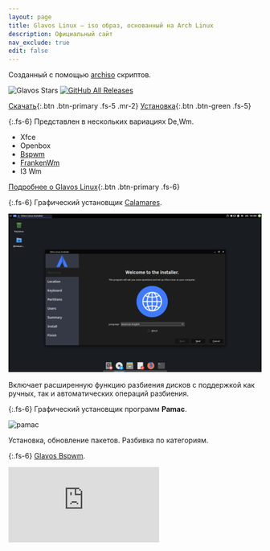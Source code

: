 ```yaml
---
layout: page
title: Glavos Linux — iso образ, основанный на Arch Linux
description: Официальный сайт
nav_exclude: true
edit: false
---
```


Созданный с помощью [archiso](https://gitlab.archlinux.org/archlinux/archiso) скриптов.

![Glavos Stars](https://img.shields.io/github/downloads/glavos/glavosiso/total.svg?style=social) [![GitHub All Releases](https://img.shields.io/github/stars/glavos/glavosiso?style=social&logo=github)](https://github.com/glavos/glavosiso/stargazers)

[Скачать](/get){:.btn .btn-primary .fs-5 .mr-2} [Установка](/wiki/install/install-glavos/){:.btn .btn-green .fs-5}

{:.fs-6}
Представлен в нескольких вариациях De,Wm.

- Xfce
- Openbox
- [Bspwm](/wiki/wm/bspwm/)
- [FrankenWm](/wiki/wm/frankenwm/)
- I3 Wm

[Подробнее о Glavos Linux](/wiki){:.btn .btn-primary .fs-6}

{:.fs-6}
Графический установщик [Calamares](https://github.com/calamares/calamares).

![calamares](/assets/img/calamares.png)

Включает расширенную функцию разбиения дисков с поддержкой как ручных, так и автоматических операций разбиения.

{:.fs-6}
Графический установщик программ **Pamac**.

![pamac](/assets/img/glavos.jpg)

Установка, обновление пакетов. Разбивка по категориям.

{:.fs-6}
[Glavos Bspwm](/wiki/wm/bspwm/).

<div class="embed-responsive embed-responsive-16by9">
  <iframe src="https://www.youtube.com/embed/INOtQJ_yZE4" frameborder="0" allow="accelerometer; autoplay; encrypted-media; gyroscope; picture-in-picture" allowfullscreen></iframe>
</div>

